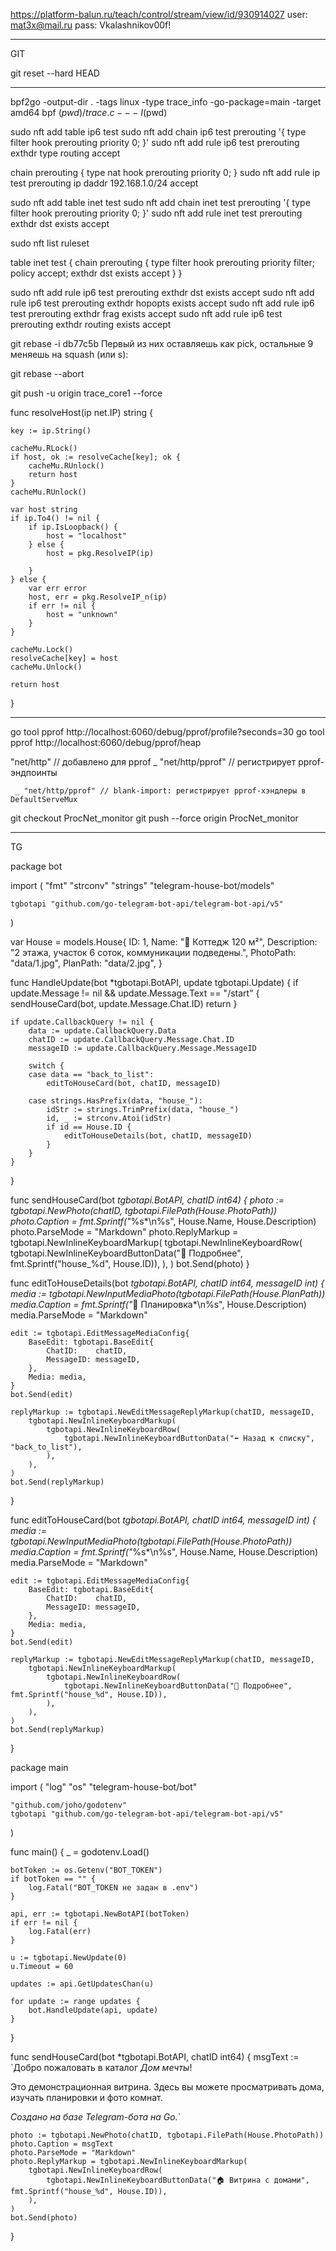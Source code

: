 
https://platform-balun.ru/teach/control/stream/view/id/930914027
user: mat3x@mail.ru
pass: Vkalashnikov00f!

__________________________________________________
GIT

git reset --hard HEAD
____________________________________________________



bpf2go -output-dir . -tags linux -type trace_info -go-package=main -target amd64 bpf $(pwd)/trace.c -- -I$(pwd)



sudo nft add table ip6 test
sudo nft add chain ip6 test prerouting '{ type filter hook prerouting priority 0; }'
sudo nft add rule ip6 test prerouting exthdr type routing accept

chain prerouting {
    type nat hook prerouting priority 0;
}
sudo nft add rule ip test prerouting ip daddr 192.168.1.0/24 accept




sudo nft add table inet test
sudo nft add chain inet test prerouting '{ type filter hook prerouting priority 0; }'
sudo nft add rule inet test prerouting exthdr dst exists accept


sudo nft list ruleset

table inet test {
        chain prerouting {
                type filter hook prerouting priority filter; policy accept;
                exthdr dst exists accept
        }
}


sudo nft add rule ip6 test prerouting exthdr dst exists accept
sudo nft add rule ip6 test prerouting exthdr hopopts exists accept
sudo nft add rule ip6 test prerouting exthdr frag exists accept
sudo nft add rule ip6 test prerouting exthdr routing exists accept



git rebase -i db77c5b 
Первый из них оставляешь как pick, остальные 9 меняешь на squash (или s):

git rebase --abort


git push -u origin trace_core1 --force


func resolveHost(ip net.IP) string {

	key := ip.String()

	cacheMu.RLock()
	if host, ok := resolveCache[key]; ok {
		cacheMu.RUnlock()
		return host
	}
	cacheMu.RUnlock()

	var host string
	if ip.To4() != nil {
		if ip.IsLoopback() {
			host = "localhost"
		} else {
			host = pkg.ResolveIP(ip)

		}
	} else {
		var err error
		host, err = pkg.ResolveIP_n(ip)
		if err != nil {
			host = "unknown"
		}
	}

	cacheMu.Lock()
	resolveCache[key] = host
	cacheMu.Unlock()

	return host
}







_______________________________________________________________________________________________


go tool pprof http://localhost:6060/debug/pprof/profile?seconds=30
go tool pprof http://localhost:6060/debug/pprof/heap



"net/http"      // добавлено для pprof
	_ "net/http/pprof" // регистрирует pprof-эндпоинты

     _ "net/http/pprof" // blank-import: регистрирует pprof-хэндлеры в DefaultServeMux



git checkout ProcNet_monitor
git push --force origin ProcNet_monitor


______________________________________________________________________________________________
TG

package bot

import (
	"fmt"
	"strconv"
	"strings"
	"telegram-house-bot/models"

	tgbotapi "github.com/go-telegram-bot-api/telegram-bot-api/v5"
)

var House = models.House{
	ID:          1,
	Name:        "🏡 Коттедж 120 м²",
	Description: "2 этажа, участок 6 соток, коммуникации подведены.",
	PhotoPath:   "data/1.jpg",
	PlanPath:    "data/2.jpg",
}

func HandleUpdate(bot *tgbotapi.BotAPI, update tgbotapi.Update) {
	if update.Message != nil && update.Message.Text == "/start" {
		sendHouseCard(bot, update.Message.Chat.ID)
		return
	}

	if update.CallbackQuery != nil {
		data := update.CallbackQuery.Data
		chatID := update.CallbackQuery.Message.Chat.ID
		messageID := update.CallbackQuery.Message.MessageID

		switch {
		case data == "back_to_list":
			editToHouseCard(bot, chatID, messageID)

		case strings.HasPrefix(data, "house_"):
			idStr := strings.TrimPrefix(data, "house_")
			id, _ := strconv.Atoi(idStr)
			if id == House.ID {
				editToHouseDetails(bot, chatID, messageID)
			}
		}
	}
}

func sendHouseCard(bot *tgbotapi.BotAPI, chatID int64) {
	photo := tgbotapi.NewPhoto(chatID, tgbotapi.FilePath(House.PhotoPath))
	photo.Caption = fmt.Sprintf("*%s*\n%s", House.Name, House.Description)
	photo.ParseMode = "Markdown"
	photo.ReplyMarkup = tgbotapi.NewInlineKeyboardMarkup(
		tgbotapi.NewInlineKeyboardRow(
			tgbotapi.NewInlineKeyboardButtonData("📄 Подробнее", fmt.Sprintf("house_%d", House.ID)),
		),
	)
	bot.Send(photo)
}

func editToHouseDetails(bot *tgbotapi.BotAPI, chatID int64, messageID int) {
	media := tgbotapi.NewInputMediaPhoto(tgbotapi.FilePath(House.PlanPath))
	media.Caption = fmt.Sprintf("*📐 Планировка*\n%s", House.Description)
	media.ParseMode = "Markdown"

	edit := tgbotapi.EditMessageMediaConfig{
		BaseEdit: tgbotapi.BaseEdit{
			ChatID:    chatID,
			MessageID: messageID,
		},
		Media: media,
	}
	bot.Send(edit)

	replyMarkup := tgbotapi.NewEditMessageReplyMarkup(chatID, messageID,
		tgbotapi.NewInlineKeyboardMarkup(
			tgbotapi.NewInlineKeyboardRow(
				tgbotapi.NewInlineKeyboardButtonData("⬅️ Назад к списку", "back_to_list"),
			),
		),
	)
	bot.Send(replyMarkup)
}

func editToHouseCard(bot *tgbotapi.BotAPI, chatID int64, messageID int) {
	media := tgbotapi.NewInputMediaPhoto(tgbotapi.FilePath(House.PhotoPath))
	media.Caption = fmt.Sprintf("*%s*\n%s", House.Name, House.Description)
	media.ParseMode = "Markdown"

	edit := tgbotapi.EditMessageMediaConfig{
		BaseEdit: tgbotapi.BaseEdit{
			ChatID:    chatID,
			MessageID: messageID,
		},
		Media: media,
	}
	bot.Send(edit)

	replyMarkup := tgbotapi.NewEditMessageReplyMarkup(chatID, messageID,
		tgbotapi.NewInlineKeyboardMarkup(
			tgbotapi.NewInlineKeyboardRow(
				tgbotapi.NewInlineKeyboardButtonData("📄 Подробнее", fmt.Sprintf("house_%d", House.ID)),
			),
		),
	)
	bot.Send(replyMarkup)
}



package main

import (
	"log"
	"os"
	"telegram-house-bot/bot"

	"github.com/joho/godotenv"
	tgbotapi "github.com/go-telegram-bot-api/telegram-bot-api/v5"
)

func main() {
	_ = godotenv.Load()

	botToken := os.Getenv("BOT_TOKEN")
	if botToken == "" {
		log.Fatal("BOT_TOKEN не задан в .env")
	}

	api, err := tgbotapi.NewBotAPI(botToken)
	if err != nil {
		log.Fatal(err)
	}

	u := tgbotapi.NewUpdate(0)
	u.Timeout = 60

	updates := api.GetUpdatesChan(u)

	for update := range updates {
		bot.HandleUpdate(api, update)
	}
}



func sendHouseCard(bot *tgbotapi.BotAPI, chatID int64) {
	msgText := `Добро пожаловать в каталог *Дом мечты*!

Это демонстрационная витрина. Здесь вы можете просматривать дома, изучать планировки и фото комнат.

*Создано на базе Telegram-бота на Go.*`

	photo := tgbotapi.NewPhoto(chatID, tgbotapi.FilePath(House.PhotoPath))
	photo.Caption = msgText
	photo.ParseMode = "Markdown"
	photo.ReplyMarkup = tgbotapi.NewInlineKeyboardMarkup(
		tgbotapi.NewInlineKeyboardRow(
			tgbotapi.NewInlineKeyboardButtonData("🏠 Витрина с домами", fmt.Sprintf("house_%d", House.ID)),
		),
	)
	bot.Send(photo)
}







